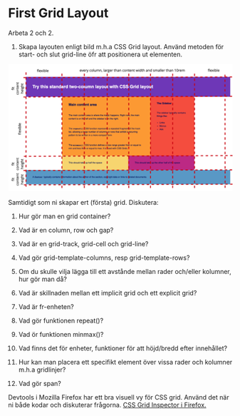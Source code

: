 #  First Grid Layout

Arbeta 2 och 2.

1. Skapa layouten enligt bild m.h.a CSS Grid layout. Använd metoden för start- och slut grid-line öfr att positionera ut elementen. 

![Screen for excercise](https://github.com/chasacademy-sandra-larsson/css-grid-fundamentals/blob/main/1.%20first%20grid%20layout/screen.png)

Samtidigt som ni skapar ert (första) grid. Diskutera:

1. Hur gör man en grid container?

2. Vad är en column, row och gap?

3. Vad är en grid-track, grid-cell och grid-line?

4. Vad gör grid-template-columns, resp grid-template-rows?

5. Om du skulle vilja lägga till ett avstånde mellan rader och/eller kolumner, hur gör man då?

6. Vad är skillnaden mellan ett implicit grid och ett explicit grid?

7. Vad är fr-enheten?

8. Vad gör funktionen repeat()?

9. Vad ör funktionen minmax()?

10. Vad finns det för enheter, funktioner för att höjd/bredd efter innehållet?

11. Hur kan man placera ett specifikt element över vissa rader och kolumner m.h.a gridlinjer?

12. Vad gör span?


Devtools i Mozilla Firefox har ett bra visuell vy för CSS grid. Använd det när ni både kodar och diskuterar frågorna. 
[CSS Grid Inspector i Firefox.](https://firefox-source-docs.mozilla.org/devtools-user/page_inspector/how_to/examine_grid_layouts/index.html) 